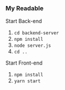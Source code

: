 ### My Readable

Start Back-end
1. `cd backend-server`
2. `npm install`
3. `node server.js`
4. `cd ..`

Start Front-end
1. `npm install`
2. `yarn start`
